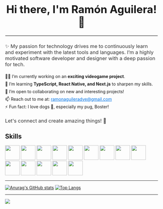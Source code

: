 <h1 style="font-size: 2.5em; text-align: center;">Hi there, I'm Ramón Aguilera! 👋</h1>
<hr style="border: 1px solid #ddd; margin: 20px 0;" />

<h3 style="font-weight: 400; color: #333;">✨ My passion for technology drives me to continuously learn and experiment with the latest tools and languages. I’m a highly motivated software developer and designer with a deep passion for tech.</h3>

<ul style="list-style: none; padding: 0; line-height: 1.8;">
  <li>👨‍💻 I’m currently working on an <b>exciting videogame project</b>.</li>
  <li>🧠 I’m learning <b>TypeScript, React Native, and Next.js</b> to sharpen my skills.</li>
  <li>👯 I’m open to collaborating on new and interesting projects!</li>
  <li>📫 Reach out to me at: <a href="mailto:ramonaguileradve@gmail.com" style="color: #0073e6;">ramonaguileradve@gmail.com</a></li>
  <li>⚡ Fun fact: I love dogs 🐶, especially my pug, Boster!</li>
</ul>
<h3 style="font-weight: 400; color: #333;" >Let's connect and create amazing things! 🚀 </h3>

<h2>Skills</h2>
<img src="https://www.svgrepo.com/show/373669/html.svg" width="48px"> <img src="https://www.svgrepo.com/show/452185/css-3.svg" width="48px"> <img src="https://www.svgrepo.com/show/349419/javascript.svg" width="48px"> <img src="https://www.svgrepo.com/show/303251/mysql-logo.svg" width="48px"> <img src="https://www.svgrepo.com/show/374118/tailwind.svg" width="48px"> <img src="https://www.svgrepo.com/show/473818/unity.svg" width="48px"> <img src="https://www.svgrepo.com/show/354259/react.svg" width="48px"> <img src="https://www.svgrepo.com/show/452156/angular.svg" width="48px"> <img src="https://www.svgrepo.com/show/353488/blender.svg" width="48px"> <img src="https://www.svgrepo.com/show/373968/photoshop.svg" width="48px"> <img src="https://www.svgrepo.com/show/353805/google-cloud.svg" width="48px"> <img src="https://www.svgrepo.com/show/439238/nodejs.svg" width="48px"> <img src="https://www.svgrepo.com/show/353423/arduino.svg" width="48px"> <img src="https://i.pinimg.com/originals/a6/a4/bf/a6a4bfb514e96ecf6fdbb6cce692cc48.png" width="48px"> 
<hr/>

[![Anurag's GitHub stats](https://github-readme-stats.vercel.app/api?username=RamonAguileraa)](https://github.com/RamonAguileraa/github-readme-stats) [![Top Langs](https://github-readme-stats.vercel.app/api/top-langs/?username=RamonAguileraa)](https://github.com/RamonAguileraa/github-readme-stats)

---
[![](https://visitcount.itsvg.in/api?id=ForaAngel&icon=2&color=8)](https://visitcount.itsvg.in)


